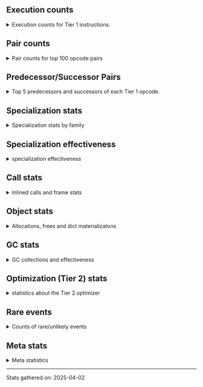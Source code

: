 ## Execution counts

<details>
<summary> Execution counts for Tier 1 instructions. </summary>


The "miss ratio" column shows the percentage of times the instruction
executed that it deoptimized. When this happens, the base unspecialized
instruction is not counted.

<table>
<thead>
<tr>
<th align="left">Name</th>
<th align="right">Base Count</th>
<th align="right">Head Count</th>
<th align="right">Change</th>
</tr>
</thead>
<tbody>
<tr>
<td align="left">CALL_BUILTIN_CLASS</td>
<td align="right">752,275</td>
<td align="right">1,505,806</td>
<td align="right">100.2%</td>
</tr>
<tr>
<td align="left">TO_BOOL_STR</td>
<td align="right">1,298,526</td>
<td align="right">2,597,831</td>
<td align="right">100.1%</td>
</tr>
<tr>
<td align="left">LOAD_ATTR_CLASS</td>
<td align="right">12,476</td>
<td align="right">24,956</td>
<td align="right">100.0%</td>
</tr>
<tr>
<td align="left">CALL_KW_PY</td>
<td align="right">266,158</td>
<td align="right">532,398</td>
<td align="right">100.0%</td>
</tr>
<tr>
<td align="left">CALL_KW_BOUND_METHOD</td>
<td align="right">29,112</td>
<td align="right">58,232</td>
<td align="right">100.0%</td>
</tr>
<tr>
<td align="left">CALL_KW_NON_PY</td>
<td align="right">145,563</td>
<td align="right">291,163</td>
<td align="right">100.0%</td>
</tr>
<tr>
<td align="left">LOAD_SUPER_ATTR_METHOD</td>
<td align="right">228,743</td>
<td align="right">457,543</td>
<td align="right">100.0%</td>
</tr>
<tr>
<td align="left">BINARY_OP_ADD_UNICODE</td>
<td align="right">740,301</td>
<td align="right">1,480,781</td>
<td align="right">100.0%</td>
</tr>
<tr>
<td align="left">CALL_BUILTIN_FAST</td>
<td align="right">973,206</td>
<td align="right">1,946,646</td>
<td align="right">100.0%</td>
</tr>
<tr>
<td align="left">BINARY_OP_INPLACE_ADD_UNICODE</td>
<td align="right">919,139</td>
<td align="right">1,838,499</td>
<td align="right">100.0%</td>
</tr>
<tr>
<td align="left">RAISE_VARARGS</td>
<td align="right">365,992</td>
<td align="right">732,072</td>
<td align="right">100.0%</td>
</tr>
<tr>
<td align="left">RERAISE</td>
<td align="right">311,925</td>
<td align="right">623,925</td>
<td align="right">100.0%</td>
</tr>
<tr>
<td align="left">DICT_MERGE</td>
<td align="right">241,222</td>
<td align="right">482,502</td>
<td align="right">100.0%</td>
</tr>
<tr>
<td align="left">IMPORT_NAME</td>
<td align="right">237,063</td>
<td align="right">474,183</td>
<td align="right">100.0%</td>
</tr>
<tr>
<td align="left">JUMP_BACKWARD_NO_INTERRUPT</td>
<td align="right">224,586</td>
<td align="right">449,226</td>
<td align="right">100.0%</td>
</tr>
<tr>
<td align="left">UNPACK_SEQUENCE_LIST</td>
<td align="right">74,862</td>
<td align="right">149,742</td>
<td align="right">100.0%</td>
</tr>
<tr>
<td align="left">LOAD_SUPER_ATTR_ATTR</td>
<td align="right">66,544</td>
<td align="right">133,104</td>
<td align="right">100.0%</td>
</tr>
<tr>
<td align="left">LIST_EXTEND</td>
<td align="right">62,385</td>
<td align="right">124,785</td>
<td align="right">100.0%</td>
</tr>
<tr>
<td align="left">IMPORT_FROM</td>
<td align="right">54,067</td>
<td align="right">108,147</td>
<td align="right">100.0%</td>
</tr>
<tr>
<td align="left">CALL_INTRINSIC_1</td>
<td align="right">41,590</td>
<td align="right">83,190</td>
<td align="right">100.0%</td>
</tr>
<tr>
<td align="left">FORMAT_SIMPLE</td>
<td align="right">33,272</td>
<td align="right">66,552</td>
<td align="right">100.0%</td>
</tr>
<tr>
<td align="left">CONVERT_VALUE</td>
<td align="right">33,272</td>
<td align="right">66,552</td>
<td align="right">100.0%</td>
</tr>
<tr>
<td align="left">CALL_BOUND_METHOD_GENERAL</td>
<td align="right">33,272</td>
<td align="right">66,552</td>
<td align="right">100.0%</td>
</tr>
<tr>
<td align="left">BUILD_STRING</td>
<td align="right">16,636</td>
<td align="right">33,276</td>
<td align="right">100.0%</td>
</tr>
<tr>
<td align="left">CALL_METHOD_DESCRIPTOR_FAST</td>
<td align="right">3,464,450</td>
<td align="right">6,929,730</td>
<td align="right">100.0%</td>
</tr>
<tr>
<td align="left">STORE_SUBSCR_DICT</td>
<td align="right">989,843</td>
<td align="right">1,979,923</td>
<td align="right">100.0%</td>
</tr>
<tr>
<td align="left">CALL_METHOD_DESCRIPTOR_FAST_WITH_KEYWORDS</td>
<td align="right">723,667</td>
<td align="right">1,447,507</td>
<td align="right">100.0%</td>
</tr>
<tr>
<td align="left">BUILD_MAP</td>
<td align="right">1,343,361</td>
<td align="right">2,687,041</td>
<td align="right">100.0%</td>
</tr>
<tr>
<td align="left">FOR_ITER_TUPLE</td>
<td align="right">1,301,771</td>
<td align="right">2,603,851</td>
<td align="right">100.0%</td>
</tr>
<tr>
<td align="left">CHECK_EXC_MATCH</td>
<td align="right">969,051</td>
<td align="right">1,938,331</td>
<td align="right">100.0%</td>
</tr>
<tr>
<td align="left">POP_EXCEPT</td>
<td align="right">969,051</td>
<td align="right">1,938,331</td>
<td align="right">100.0%</td>
</tr>
<tr>
<td align="left">PUSH_EXC_INFO</td>
<td align="right">969,051</td>
<td align="right">1,938,331</td>
<td align="right">100.0%</td>
</tr>
<tr>
<td align="left">SWAP</td>
<td align="right">690,397</td>
<td align="right">1,380,957</td>
<td align="right">100.0%</td>
</tr>
<tr>
<td align="left">CONTAINS_OP_DICT</td>
<td align="right">449,174</td>
<td align="right">898,454</td>
<td align="right">100.0%</td>
</tr>
<tr>
<td align="left">BINARY_OP_SUBSCR_DICT</td>
<td align="right">1,031,437</td>
<td align="right">2,063,117</td>
<td align="right">100.0%</td>
</tr>
<tr>
<td align="left">LOAD_FAST_AND_CLEAR</td>
<td align="right">182,997</td>
<td align="right">366,037</td>
<td align="right">100.0%</td>
</tr>
<tr>
<td align="left">CALL_TYPE_1</td>
<td align="right">282,815</td>
<td align="right">565,695</td>
<td align="right">100.0%</td>
</tr>
<tr>
<td align="left">BINARY_SLICE</td>
<td align="right">611,381</td>
<td align="right">1,222,901</td>
<td align="right">100.0%</td>
</tr>
<tr>
<td align="left">CALL_BUILTIN_FAST_WITH_KEYWORDS</td>
<td align="right">1,264,354</td>
<td align="right">2,528,994</td>
<td align="right">100.0%</td>
</tr>
<tr>
<td align="left">CALL_LIST_APPEND</td>
<td align="right">1,139,583</td>
<td align="right">2,279,423</td>
<td align="right">100.0%</td>
</tr>
<tr>
<td align="left">BUILD_LIST</td>
<td align="right">1,555,495</td>
<td align="right">3,111,335</td>
<td align="right">100.0%</td>
</tr>
<tr>
<td align="left">TO_BOOL_LIST</td>
<td align="right">927,477</td>
<td align="right">1,855,157</td>
<td align="right">100.0%</td>
</tr>
<tr>
<td align="left">FOR_ITER_LIST</td>
<td align="right">2,507,932</td>
<td align="right">5,016,412</td>
<td align="right">100.0%</td>
</tr>
<tr>
<td align="left">UNARY_INVERT</td>
<td align="right">270,341</td>
<td align="right">540,741</td>
<td align="right">100.0%</td>
</tr>
<tr>
<td align="left">LOAD_ATTR_METHOD_NO_DICT</td>
<td align="right">6,213,704</td>
<td align="right">12,428,746</td>
<td align="right">100.0%</td>
</tr>
<tr>
<td align="left">POP_JUMP_IF_TRUE</td>
<td align="right">4,799,616</td>
<td align="right">9,600,257</td>
<td align="right">100.0%</td>
</tr>
<tr>
<td align="left">LOAD_DEREF</td>
<td align="right">2,532,901</td>
<td align="right">5,066,342</td>
<td align="right">100.0%</td>
</tr>
<tr>
<td align="left">LOAD_ATTR_INSTANCE_VALUE</td>
<td align="right">7,681,389</td>
<td align="right">15,364,358</td>
<td align="right">100.0%</td>
</tr>
<tr>
<td align="left">LOAD_ATTR_SLOT</td>
<td align="right">224,594</td>
<td align="right">449,234</td>
<td align="right">100.0%</td>
</tr>
<tr>
<td align="left">LIST_APPEND</td>
<td align="right">212,117</td>
<td align="right">424,277</td>
<td align="right">100.0%</td>
</tr>
<tr>
<td align="left">TO_BOOL_BOOL</td>
<td align="right">3,901,309</td>
<td align="right">7,803,390</td>
<td align="right">100.0%</td>
</tr>
<tr>
<td align="left">JUMP_BACKWARD_NO_JIT</td>
<td align="right">3,352,298</td>
<td align="right">6,705,259</td>
<td align="right">100.0%</td>
</tr>
<tr>
<td align="left">LOAD_GLOBAL_BUILTIN</td>
<td align="right">6,579,842</td>
<td align="right">13,160,963</td>
<td align="right">100.0%</td>
</tr>
<tr>
<td align="left">LOAD_CONST_MORTAL</td>
<td align="right">1,879,966</td>
<td align="right">3,760,288</td>
<td align="right">100.0%</td>
</tr>
<tr>
<td align="left">LOAD_ATTR_METHOD_WITH_VALUES</td>
<td align="right">2,720,531</td>
<td align="right">5,441,574</td>
<td align="right">100.0%</td>
</tr>
<tr>
<td align="left">BINARY_OP_EXTEND</td>
<td align="right">1,189,538</td>
<td align="right">2,379,298</td>
<td align="right">100.0%</td>
</tr>
<tr>
<td align="left">TO_BOOL_INT</td>
<td align="right">1,231,132</td>
<td align="right">2,462,492</td>
<td align="right">100.0%</td>
</tr>
<tr>
<td align="left">COPY</td>
<td align="right">503,267</td>
<td align="right">1,006,627</td>
<td align="right">100.0%</td>
</tr>
<tr>
<td align="left">GET_ITER</td>
<td align="right">1,850,861</td>
<td align="right">3,702,062</td>
<td align="right">100.0%</td>
</tr>
<tr>
<td align="left">POP_JUMP_IF_NONE</td>
<td align="right">428,403</td>
<td align="right">856,883</td>
<td align="right">100.0%</td>
</tr>
<tr>
<td align="left">CALL_ISINSTANCE</td>
<td align="right">1,027,337</td>
<td align="right">2,054,857</td>
<td align="right">100.0%</td>
</tr>
<tr>
<td align="left">LOAD_FAST_LOAD_FAST</td>
<td align="right">8,297,767</td>
<td align="right">16,596,972</td>
<td align="right">100.0%</td>
</tr>
<tr>
<td align="left">LOAD_ATTR_MODULE</td>
<td align="right">3,102,828</td>
<td align="right">6,206,191</td>
<td align="right">100.0%</td>
</tr>
<tr>
<td align="left">INTERPRETER_EXIT</td>
<td align="right">503,274</td>
<td align="right">1,006,634</td>
<td align="right">100.0%</td>
</tr>
<tr>
<td align="left">NOP</td>
<td align="right">1,988,144</td>
<td align="right">3,976,625</td>
<td align="right">100.0%</td>
</tr>
<tr>
<td align="left">LOAD_FAST</td>
<td align="right">42,828,346</td>
<td align="right">85,663,889</td>
<td align="right">100.0%</td>
</tr>
<tr>
<td align="left">POP_JUMP_IF_FALSE</td>
<td align="right">8,372,694</td>
<td align="right">16,746,776</td>
<td align="right">100.0%</td>
</tr>
<tr>
<td align="left">BINARY_OP_SUBSCR_STR_INT</td>
<td align="right">453,365</td>
<td align="right">906,805</td>
<td align="right">100.0%</td>
</tr>
<tr>
<td align="left">COPY_FREE_VARS</td>
<td align="right">906,732</td>
<td align="right">1,813,613</td>
<td align="right">100.0%</td>
</tr>
<tr>
<td align="left">BINARY_OP_SUBSCR_GETITEM</td>
<td align="right">366,020</td>
<td align="right">732,100</td>
<td align="right">100.0%</td>
</tr>
<tr>
<td align="left">STORE_FAST_LOAD_FAST</td>
<td align="right">103,983</td>
<td align="right">207,983</td>
<td align="right">100.0%</td>
</tr>
<tr>
<td align="left">UNPACK_SEQUENCE_TUPLE</td>
<td align="right">124,780</td>
<td align="right">249,580</td>
<td align="right">100.0%</td>
</tr>
<tr>
<td align="left">CALL_PY_GENERAL</td>
<td align="right">898,418</td>
<td align="right">1,796,979</td>
<td align="right">100.0%</td>
</tr>
<tr>
<td align="left">STORE_ATTR_INSTANCE_VALUE</td>
<td align="right">3,526,737</td>
<td align="right">7,054,033</td>
<td align="right">100.0%</td>
</tr>
<tr>
<td align="left">LOAD_CONST_IMMORTAL</td>
<td align="right">10,123,890</td>
<td align="right">20,249,340</td>
<td align="right">100.0%</td>
</tr>
<tr>
<td align="left">COMPARE_OP_INT</td>
<td align="right">1,056,491</td>
<td align="right">2,113,132</td>
<td align="right">100.0%</td>
</tr>
<tr>
<td align="left">LOAD_GLOBAL_MODULE</td>
<td align="right">6,600,989</td>
<td align="right">13,202,913</td>
<td align="right">100.0%</td>
</tr>
<tr>
<td align="left">RESUME_CHECK</td>
<td align="right">6,521,964</td>
<td align="right">13,044,850</td>
<td align="right">100.0%</td>
</tr>
<tr>
<td align="left">STORE_FAST</td>
<td align="right">13,850,882</td>
<td align="right">27,703,696</td>
<td align="right">100.0%</td>
</tr>
<tr>
<td align="left">POP_JUMP_IF_NOT_NONE</td>
<td align="right">1,002,425</td>
<td align="right">2,004,986</td>
<td align="right">100.0%</td>
</tr>
<tr>
<td align="left">BINARY_OP_MULTIPLY_INT</td>
<td align="right">74,870</td>
<td align="right">149,750</td>
<td align="right">100.0%</td>
</tr>
<tr>
<td align="left">RETURN_VALUE</td>
<td align="right">6,243,336</td>
<td align="right">12,487,502</td>
<td align="right">100.0%</td>
</tr>
<tr>
<td align="left">POP_ITER</td>
<td align="right">1,534,842</td>
<td align="right">3,069,884</td>
<td align="right">100.0%</td>
</tr>
<tr>
<td align="left">LOAD_SMALL_INT</td>
<td align="right">3,148,735</td>
<td align="right">6,297,857</td>
<td align="right">100.0%</td>
</tr>
<tr>
<td align="left">MAKE_CELL</td>
<td align="right">574,012</td>
<td align="right">1,148,093</td>
<td align="right">100.0%</td>
</tr>
<tr>
<td align="left">EXIT_INIT_CHECK</td>
<td align="right">87,350</td>
<td align="right">174,710</td>
<td align="right">100.0%</td>
</tr>
<tr>
<td align="left">CALL_ALLOC_AND_ENTER_INIT</td>
<td align="right">87,350</td>
<td align="right">174,710</td>
<td align="right">100.0%</td>
</tr>
<tr>
<td align="left">POP_TOP</td>
<td align="right">3,598,025</td>
<td align="right">7,196,430</td>
<td align="right">100.0%</td>
</tr>
<tr>
<td align="left">BINARY_OP_ADD_INT</td>
<td align="right">316,132</td>
<td align="right">632,292</td>
<td align="right">100.0%</td>
</tr>
<tr>
<td align="left">CALL_METHOD_DESCRIPTOR_O</td>
<td align="right">440,923</td>
<td align="right">881,884</td>
<td align="right">100.0%</td>
</tr>
<tr>
<td align="left">STORE_DEREF</td>
<td align="right">445,083</td>
<td align="right">890,204</td>
<td align="right">100.0%</td>
</tr>
<tr>
<td align="left">BUILD_TUPLE</td>
<td align="right">1,197,984</td>
<td align="right">2,396,066</td>
<td align="right">100.0%</td>
</tr>
<tr>
<td align="left">CONTAINS_OP_SET</td>
<td align="right">203,825</td>
<td align="right">407,665</td>
<td align="right">100.0%</td>
</tr>
<tr>
<td align="left">JUMP_FORWARD</td>
<td align="right">653,076</td>
<td align="right">1,306,197</td>
<td align="right">100.0%</td>
</tr>
<tr>
<td align="left">CALL_LEN</td>
<td align="right">465,889</td>
<td align="right">931,809</td>
<td align="right">100.0%</td>
</tr>
<tr>
<td align="left">FOR_ITER_RANGE</td>
<td align="right">457,578</td>
<td align="right">915,179</td>
<td align="right">100.0%</td>
</tr>
<tr>
<td align="left">CALL_METHOD_DESCRIPTOR_NOARGS</td>
<td align="right">311,995</td>
<td align="right">623,996</td>
<td align="right">100.0%</td>
</tr>
<tr>
<td align="left">STORE_FAST_STORE_FAST</td>
<td align="right">636,471</td>
<td align="right">1,272,952</td>
<td align="right">100.0%</td>
</tr>
<tr>
<td align="left">PUSH_NULL</td>
<td align="right">2,458,610</td>
<td align="right">4,917,177</td>
<td align="right">100.0%</td>
</tr>
<tr>
<td align="left">BINARY_OP_SUBTRACT_INT</td>
<td align="right">149,764</td>
<td align="right">299,524</td>
<td align="right">100.0%</td>
</tr>
<tr>
<td align="left">CALL_FUNCTION_EX</td>
<td align="right">245,451</td>
<td align="right">490,892</td>
<td align="right">100.0%</td>
</tr>
<tr>
<td align="left">CALL_BUILTIN_O</td>
<td align="right">249,615</td>
<td align="right">499,215</td>
<td align="right">100.0%</td>
</tr>
<tr>
<td align="left">BINARY_OP_SUBSCR_LIST_INT</td>
<td align="right">137,293</td>
<td align="right">274,573</td>
<td align="right">100.0%</td>
</tr>
<tr>
<td align="left">UNPACK_SEQUENCE_TWO_TUPLE</td>
<td align="right">382,758</td>
<td align="right">765,479</td>
<td align="right">100.0%</td>
</tr>
<tr>
<td align="left">CALL_PY_EXACT_ARGS</td>
<td align="right">4,244,038</td>
<td align="right">8,487,624</td>
<td align="right">100.0%</td>
</tr>
<tr>
<td align="left">SET_FUNCTION_ATTRIBUTE</td>
<td align="right">195,543</td>
<td align="right">391,064</td>
<td align="right">100.0%</td>
</tr>
<tr>
<td align="left">IS_OP</td>
<td align="right">520,063</td>
<td align="right">1,040,064</td>
<td align="right">100.0%</td>
</tr>
<tr>
<td align="left">MAKE_FUNCTION</td>
<td align="right">170,589</td>
<td align="right">341,150</td>
<td align="right">100.0%</td>
</tr>
<tr>
<td align="left">COMPARE_OP_STR</td>
<td align="right">851,291</td>
<td align="right">1,702,428</td>
<td align="right">100.0%</td>
</tr>
<tr>
<td align="left">CALL_BOUND_METHOD_EXACT_ARGS</td>
<td align="right">95,701</td>
<td align="right">191,381</td>
<td align="right">100.0%</td>
</tr>
<tr>
<td align="left">CALL_NON_PY_GENERAL</td>
<td align="right">657,466</td>
<td align="right">1,314,751</td>
<td align="right">100.0%</td>
</tr>
<tr>
<td align="left">FOR_ITER</td>
<td align="right">699,227</td>
<td align="right">1,398,182</td>
<td align="right">100.0%</td>
</tr>
<tr>
<td align="left">CONTAINS_OP</td>
<td align="right">1,194,578</td>
<td align="right">2,388,665</td>
<td align="right">100.0%</td>
</tr>
<tr>
<td align="left">EXTENDED_ARG</td>
<td align="right">149,865</td>
<td align="right">299,625</td>
<td align="right">99.9%</td>
</tr>
<tr>
<td align="left">STORE_SUBSCR</td>
<td align="right">54,138</td>
<td align="right">108,219</td>
<td align="right">99.9%</td>
</tr>
<tr>
<td align="left">BINARY_OP</td>
<td align="right">466,540</td>
<td align="right">932,516</td>
<td align="right">99.9%</td>
</tr>
<tr>
<td align="left">TO_BOOL_NONE</td>
<td align="right">275,255</td>
<td align="right">550,160</td>
<td align="right">99.9%</td>
</tr>
<tr>
<td align="left">LOAD_ATTR</td>
<td align="right">626,530</td>
<td align="right">1,251,996</td>
<td align="right">99.8%</td>
</tr>
<tr>
<td align="left">BINARY_OP_SUBSCR_TUPLE_INT</td>
<td align="right">41,707</td>
<td align="right">83,308</td>
<td align="right">99.7%</td>
</tr>
<tr>
<td align="left">TO_BOOL</td>
<td align="right">120,971</td>
<td align="right">241,616</td>
<td align="right">99.7%</td>
</tr>
<tr>
<td align="left">COMPARE_OP</td>
<td align="right">186,089</td>
<td align="right">371,594</td>
<td align="right">99.7%</td>
</tr>
<tr>
<td align="left">BINARY_OP_SUBTRACT_FLOAT</td>
<td align="right">68</td>
<td align="right">69</td>
<td align="right">1.5%</td>
</tr>
<tr>
<td align="left">CALL</td>
<td align="right">437</td>
<td align="right">437</td>
<td align="right">0.0%</td>
</tr>
<tr>
<td align="left">LOAD_GLOBAL</td>
<td align="right">194</td>
<td align="right">194</td>
<td align="right">0.0%</td>
</tr>
<tr>
<td align="left">LOAD_CONST</td>
<td align="right">136</td>
<td align="right">136</td>
<td align="right">0.0%</td>
</tr>
<tr>
<td align="left">CALL_KW</td>
<td align="right">47</td>
<td align="right">47</td>
<td align="right">0.0%</td>
</tr>
<tr>
<td align="left">UNPACK_SEQUENCE</td>
<td align="right">36</td>
<td align="right">36</td>
<td align="right">0.0%</td>
</tr>
<tr>
<td align="left">STORE_ATTR</td>
<td align="right">34</td>
<td align="right">34</td>
<td align="right">0.0%</td>
</tr>
<tr>
<td align="left">RESUME</td>
<td align="right">20</td>
<td align="right">20</td>
<td align="right">0.0%</td>
</tr>
<tr>
<td align="left">JUMP_BACKWARD</td>
<td align="right">15</td>
<td align="right">15</td>
<td align="right">0.0%</td>
</tr>
<tr>
<td align="left">STORE_SUBSCR_LIST_INT</td>
<td align="right">10</td>
<td align="right">10</td>
<td align="right">0.0%</td>
</tr>
<tr>
<td align="left">LOAD_ATTR_PROPERTY</td>
<td align="right">8</td>
<td align="right">8</td>
<td align="right">0.0%</td>
</tr>
<tr>
<td align="left">LOAD_SUPER_ATTR</td>
<td align="right">7</td>
<td align="right">7</td>
<td align="right">0.0%</td>
</tr>
<tr>
<td align="left">UNARY_NOT</td>
<td align="right">6</td>
<td align="right">6</td>
<td align="right">0.0%</td>
</tr>
<tr>
<td align="left">LOAD_ATTR_CLASS_WITH_METACLASS_CHECK</td>
<td align="right">6</td>
<td align="right">6</td>
<td align="right">0.0%</td>
</tr>
<tr>
<td align="left">CALL_TUPLE_1</td>
<td align="right">2</td>
<td align="right">2</td>
<td align="right">0.0%</td>
</tr>
<tr>
<td align="left">UNARY_NEGATIVE</td>
<td align="right">1</td>
<td align="right">1</td>
<td align="right">0.0%</td>
</tr>
</tbody>
</table>


</details>

## Pair counts

<details>
<summary> Pair counts for top 100 opcode pairs </summary>


Pairs of specialized operations that deoptimize and are then followed by
the corresponding unspecialized instruction are not counted as pairs.

Not included in comparative output.


</details>

## Predecessor/Successor Pairs

<details>
<summary> Top 5 predecessors and successors of each Tier 1 opcode. </summary>


This does not include the unspecialized instructions that occur after a
specialized instruction deoptimizes.

Not included in comparative output.


</details>

## Specialization stats

<details>
<summary> Specialization stats by family </summary>

### BINARY_OP

<details>
<summary> specialization stats for BINARY_OP family </summary>

<table>
<thead>
<tr>
<th align="left">Kind</th>
<th align="right">Base Count</th>
<th align="right">Base Ratio</th>
<th align="right">Head Count</th>
<th align="right">Head Ratio</th>
<th align="right">Change</th>
</tr>
</thead>
<tbody>
<tr>
<td align="left">
deferred
<details>
<summary>ⓘ</summary>

Lists the number of "deferred" (i.e. not specialized) instructions executed.
</details>
</td>
<td align="right">465,838</td>
<td align="right">7.9%</td>
<td align="right">931,758</td>
<td align="right">7.9%</td>
<td align="right">100.0%</td>
</tr>
<tr>
<td align="left">
hit
<details>
<summary>ⓘ</summary>

Specialized instructions that complete.
</details>
</td>
<td align="right">5,419,626</td>
<td align="right">92.1%</td>
<td align="right">10,840,108</td>
<td align="right">92.1%</td>
<td align="right">100.0%</td>
</tr>
<tr>
<td align="left">
miss
<details>
<summary>ⓘ</summary>

Specialized instructions that deopt.
</details>
</td>
<td align="right">8</td>
<td align="right">0.0%</td>
<td align="right">8</td>
<td align="right">0.0%</td>
<td align="right">0.0%</td>
</tr>
</tbody>
</table>

<table>
<thead>
<tr>
<th align="left">Success</th>
<th align="right">Base Count</th>
<th align="right">Base Ratio</th>
<th align="right">Head Count</th>
<th align="right">Head Ratio</th>
<th align="right">Change</th>
</tr>
</thead>
<tbody>
<tr>
<td align="left">Failure</td>
<td align="right">642</td>
<td align="right">91.5%</td>
<td align="right">698</td>
<td align="right">92.1%</td>
<td align="right">8.7%</td>
</tr>
<tr>
<td align="left">Success</td>
<td align="right">60</td>
<td align="right">8.5%</td>
<td align="right">60</td>
<td align="right">7.9%</td>
<td align="right">0.0%</td>
</tr>
</tbody>
</table>

<table>
<thead>
<tr>
<th align="left">Failure kind</th>
<th align="right">Base Count</th>
<th align="right">Base Ratio</th>
<th align="right">Head Count</th>
<th align="right">Head Ratio</th>
<th align="right">Change</th>
</tr>
</thead>
<tbody>
<tr>
<td align="left">remainder</td>
<td align="right">352</td>
<td align="right">54.8%</td>
<td align="right">402</td>
<td align="right">57.6%</td>
<td align="right">14.2%</td>
</tr>
<tr>
<td align="left">multiply different types</td>
<td align="right">95</td>
<td align="right">14.8%</td>
<td align="right">97</td>
<td align="right">13.9%</td>
<td align="right">2.1%</td>
</tr>
<tr>
<td align="left">subscr string slice</td>
<td align="right">96</td>
<td align="right">15.0%</td>
<td align="right">98</td>
<td align="right">14.0%</td>
<td align="right">2.1%</td>
</tr>
<tr>
<td align="left">subscr list slice</td>
<td align="right">99</td>
<td align="right">15.4%</td>
<td align="right">101</td>
<td align="right">14.5%</td>
<td align="right">2.0%</td>
</tr>
</tbody>
</table>


</details>

### BINARY_SLICE

<details>
<summary> specialization stats for BINARY_SLICE family </summary>

<table>
<thead>
<tr>
<th align="left">Kind</th>
<th align="right">Base Count</th>
<th align="right">Base Ratio</th>
<th align="right">Head Count</th>
<th align="right">Head Ratio</th>
<th align="right">Change</th>
</tr>
</thead>
<tbody>
<tr>
<td align="left">
deferred
<details>
<summary>ⓘ</summary>

Lists the number of "deferred" (i.e. not specialized) instructions executed.
</details>
</td>
<td align="right">611,381</td>
<td align="right">100.0%</td>
<td align="right">1,222,901</td>
<td align="right">100.0%</td>
<td align="right">100.0%</td>
</tr>
</tbody>
</table>


</details>

### CALL

<details>
<summary> specialization stats for CALL family </summary>

<table>
<thead>
<tr>
<th align="left">Kind</th>
<th align="right">Base Count</th>
<th align="right">Base Ratio</th>
<th align="right">Head Count</th>
<th align="right">Head Ratio</th>
<th align="right">Change</th>
</tr>
</thead>
<tbody>
<tr>
<td align="left">
miss
<details>
<summary>ⓘ</summary>

Specialized instructions that deopt.
</details>
</td>
<td align="right">48,911</td>
<td align="right">0.3%</td>
<td align="right">98,883</td>
<td align="right">0.3%</td>
<td align="right">102.2%</td>
</tr>
<tr>
<td align="left">
deferred
<details>
<summary>ⓘ</summary>

Lists the number of "deferred" (i.e. not specialized) instructions executed.
</details>
</td>
<td align="right">48,068</td>
<td align="right">0.3%</td>
<td align="right">97,088</td>
<td align="right">0.3%</td>
<td align="right">102.0%</td>
</tr>
<tr>
<td align="left">
hit
<details>
<summary>ⓘ</summary>

Specialized instructions that complete.
</details>
</td>
<td align="right">15,569,990</td>
<td align="right">99.7%</td>
<td align="right">31,141,777</td>
<td align="right">99.7%</td>
<td align="right">100.0%</td>
</tr>
</tbody>
</table>

<table>
<thead>
<tr>
<th align="left">Success</th>
<th align="right">Base Count</th>
<th align="right">Base Ratio</th>
<th align="right">Head Count</th>
<th align="right">Head Ratio</th>
<th align="right">Change</th>
</tr>
</thead>
<tbody>
<tr>
<td align="left">Success</td>
<td align="right">1,280</td>
<td align="right">100.0%</td>
<td align="right">2,232</td>
<td align="right">100.0%</td>
<td align="right">74.4%</td>
</tr>
<tr>
<td align="left">Failure</td>
<td align="right">0</td>
<td align="right">0.0%</td>
<td align="right">0</td>
<td align="right">0.0%</td>
<td align="right"></td>
</tr>
</tbody>
</table>

<table>
<thead>
<tr>
<th align="left">Failure kind</th>
<th align="right">Base Count</th>
<th align="right">Base Ratio</th>
<th align="right">Head Count</th>
<th align="right">Head Ratio</th>
<th align="right">Change</th>
</tr>
</thead>
<tbody>
<tr>
<td align="left">init not simple</td>
<td align="right">1</td>
<td align="right">1 / 0 !!</td>
<td align="right">1</td>
<td align="right">1 / 0 !!</td>
<td align="right">0.0%</td>
</tr>
</tbody>
</table>


</details>

### CALL_KW

<details>
<summary> specialization stats for CALL_KW family </summary>

<table>
<thead>
<tr>
<th align="left">Kind</th>
<th align="right">Base Count</th>
<th align="right">Base Ratio</th>
<th align="right">Head Count</th>
<th align="right">Head Ratio</th>
<th align="right">Change</th>
</tr>
</thead>
<tbody>
<tr>
<td align="left">
deferred
<details>
<summary>ⓘ</summary>

Lists the number of "deferred" (i.e. not specialized) instructions executed.
</details>
</td>
<td align="right">21</td>
<td align="right">44.7%</td>
<td align="right">21</td>
<td align="right">44.7%</td>
<td align="right">0.0%</td>
</tr>
</tbody>
</table>

<table>
<thead>
<tr>
<th align="left">Success</th>
<th align="right">Base Count</th>
<th align="right">Base Ratio</th>
<th align="right">Head Count</th>
<th align="right">Head Ratio</th>
<th align="right">Change</th>
</tr>
</thead>
<tbody>
<tr>
<td align="left">Success</td>
<td align="right">26</td>
<td align="right">100.0%</td>
<td align="right">26</td>
<td align="right">100.0%</td>
<td align="right">0.0%</td>
</tr>
<tr>
<td align="left">Failure</td>
<td align="right">0</td>
<td align="right">0.0%</td>
<td align="right">0</td>
<td align="right">0.0%</td>
<td align="right"></td>
</tr>
</tbody>
</table>


</details>

### COMPARE_OP

<details>
<summary> specialization stats for COMPARE_OP family </summary>

<table>
<thead>
<tr>
<th align="left">Kind</th>
<th align="right">Base Count</th>
<th align="right">Base Ratio</th>
<th align="right">Head Count</th>
<th align="right">Head Ratio</th>
<th align="right">Change</th>
</tr>
</thead>
<tbody>
<tr>
<td align="left">
deferred
<details>
<summary>ⓘ</summary>

Lists the number of "deferred" (i.e. not specialized) instructions executed.
</details>
</td>
<td align="right">178,520</td>
<td align="right">8.5%</td>
<td align="right">357,168</td>
<td align="right">8.5%</td>
<td align="right">100.1%</td>
</tr>
<tr>
<td align="left">
hit
<details>
<summary>ⓘ</summary>

Specialized instructions that complete.
</details>
</td>
<td align="right">1,780,780</td>
<td align="right">85.0%</td>
<td align="right">3,561,975</td>
<td align="right">85.1%</td>
<td align="right">100.0%</td>
</tr>
<tr>
<td align="left">
miss
<details>
<summary>ⓘ</summary>

Specialized instructions that deopt.
</details>
</td>
<td align="right">127,002</td>
<td align="right">6.1%</td>
<td align="right">253,585</td>
<td align="right">6.1%</td>
<td align="right">99.7%</td>
</tr>
</tbody>
</table>

<table>
<thead>
<tr>
<th align="left">Success</th>
<th align="right">Base Count</th>
<th align="right">Base Ratio</th>
<th align="right">Head Count</th>
<th align="right">Head Ratio</th>
<th align="right">Change</th>
</tr>
</thead>
<tbody>
<tr>
<td align="left">Success</td>
<td align="right">2,435</td>
<td align="right">24.3%</td>
<td align="right">4,741</td>
<td align="right">24.8%</td>
<td align="right">94.7%</td>
</tr>
<tr>
<td align="left">Failure</td>
<td align="right">7,573</td>
<td align="right">75.7%</td>
<td align="right">14,389</td>
<td align="right">75.2%</td>
<td align="right">90.0%</td>
</tr>
</tbody>
</table>

<table>
<thead>
<tr>
<th align="left">Failure kind</th>
<th align="right">Base Count</th>
<th align="right">Base Ratio</th>
<th align="right">Head Count</th>
<th align="right">Head Ratio</th>
<th align="right">Change</th>
</tr>
</thead>
<tbody>
<tr>
<td align="left">different types</td>
<td align="right">7,573</td>
<td align="right">100.0%</td>
<td align="right">14,389</td>
<td align="right">100.0%</td>
<td align="right">90.0%</td>
</tr>
</tbody>
</table>


</details>

### CONTAINS_OP

<details>
<summary> specialization stats for CONTAINS_OP family </summary>

<table>
<thead>
<tr>
<th align="left">Kind</th>
<th align="right">Base Count</th>
<th align="right">Base Ratio</th>
<th align="right">Head Count</th>
<th align="right">Head Ratio</th>
<th align="right">Change</th>
</tr>
</thead>
<tbody>
<tr>
<td align="left">
deferred
<details>
<summary>ⓘ</summary>

Lists the number of "deferred" (i.e. not specialized) instructions executed.
</details>
</td>
<td align="right">1,193,673</td>
<td align="right">64.6%</td>
<td align="right">2,387,593</td>
<td align="right">64.6%</td>
<td align="right">100.0%</td>
</tr>
<tr>
<td align="left">
hit
<details>
<summary>ⓘ</summary>

Specialized instructions that complete.
</details>
</td>
<td align="right">652,999</td>
<td align="right">35.3%</td>
<td align="right">1,306,119</td>
<td align="right">35.4%</td>
<td align="right">100.0%</td>
</tr>
</tbody>
</table>

<table>
<thead>
<tr>
<th align="left">Success</th>
<th align="right">Base Count</th>
<th align="right">Base Ratio</th>
<th align="right">Head Count</th>
<th align="right">Head Ratio</th>
<th align="right">Change</th>
</tr>
</thead>
<tbody>
<tr>
<td align="left">Failure</td>
<td align="right">897</td>
<td align="right">99.1%</td>
<td align="right">1,064</td>
<td align="right">99.3%</td>
<td align="right">18.6%</td>
</tr>
<tr>
<td align="left">Success</td>
<td align="right">8</td>
<td align="right">0.9%</td>
<td align="right">8</td>
<td align="right">0.7%</td>
<td align="right">0.0%</td>
</tr>
</tbody>
</table>

<table>
<thead>
<tr>
<th align="left">Failure kind</th>
<th align="right">Base Count</th>
<th align="right">Base Ratio</th>
<th align="right">Head Count</th>
<th align="right">Head Ratio</th>
<th align="right">Change</th>
</tr>
</thead>
<tbody>
<tr>
<td align="left">list</td>
<td align="right">122</td>
<td align="right">13.6%</td>
<td align="right">188</td>
<td align="right">17.7%</td>
<td align="right">54.1%</td>
</tr>
<tr>
<td align="left">str</td>
<td align="right">681</td>
<td align="right">75.9%</td>
<td align="right">780</td>
<td align="right">73.3%</td>
<td align="right">14.5%</td>
</tr>
<tr>
<td align="left">tuple</td>
<td align="right">94</td>
<td align="right">10.5%</td>
<td align="right">96</td>
<td align="right">9.0%</td>
<td align="right">2.1%</td>
</tr>
</tbody>
</table>


</details>

### FOR_ITER

<details>
<summary> specialization stats for FOR_ITER family </summary>

<table>
<thead>
<tr>
<th align="left">Kind</th>
<th align="right">Base Count</th>
<th align="right">Base Ratio</th>
<th align="right">Head Count</th>
<th align="right">Head Ratio</th>
<th align="right">Change</th>
</tr>
</thead>
<tbody>
<tr>
<td align="left">
hit
<details>
<summary>ⓘ</summary>

Specialized instructions that complete.
</details>
</td>
<td align="right">4,267,265</td>
<td align="right">85.9%</td>
<td align="right">8,535,426</td>
<td align="right">85.9%</td>
<td align="right">100.0%</td>
</tr>
<tr>
<td align="left">
deferred
<details>
<summary>ⓘ</summary>

Lists the number of "deferred" (i.e. not specialized) instructions executed.
</details>
</td>
<td align="right">698,793</td>
<td align="right">14.1%</td>
<td align="right">1,397,674</td>
<td align="right">14.1%</td>
<td align="right">100.0%</td>
</tr>
<tr>
<td align="left">
miss
<details>
<summary>ⓘ</summary>

Specialized instructions that deopt.
</details>
</td>
<td align="right">16</td>
<td align="right">0.0%</td>
<td align="right">16</td>
<td align="right">0.0%</td>
<td align="right">0.0%</td>
</tr>
</tbody>
</table>

<table>
<thead>
<tr>
<th align="left">Success</th>
<th align="right">Base Count</th>
<th align="right">Base Ratio</th>
<th align="right">Head Count</th>
<th align="right">Head Ratio</th>
<th align="right">Change</th>
</tr>
</thead>
<tbody>
<tr>
<td align="left">Failure</td>
<td align="right">425</td>
<td align="right">97.9%</td>
<td align="right">499</td>
<td align="right">98.2%</td>
<td align="right">17.4%</td>
</tr>
<tr>
<td align="left">Success</td>
<td align="right">9</td>
<td align="right">2.1%</td>
<td align="right">9</td>
<td align="right">1.8%</td>
<td align="right">0.0%</td>
</tr>
</tbody>
</table>

<table>
<thead>
<tr>
<th align="left">Failure kind</th>
<th align="right">Base Count</th>
<th align="right">Base Ratio</th>
<th align="right">Head Count</th>
<th align="right">Head Ratio</th>
<th align="right">Change</th>
</tr>
</thead>
<tbody>
<tr>
<td align="left">enumerate</td>
<td align="right">120</td>
<td align="right">28.2%</td>
<td align="right">166</td>
<td align="right">33.3%</td>
<td align="right">38.3%</td>
</tr>
<tr>
<td align="left">dict keys</td>
<td align="right">202</td>
<td align="right">47.5%</td>
<td align="right">227</td>
<td align="right">45.5%</td>
<td align="right">12.4%</td>
</tr>
<tr>
<td align="left">zip</td>
<td align="right">50</td>
<td align="right">11.8%</td>
<td align="right">52</td>
<td align="right">10.4%</td>
<td align="right">4.0%</td>
</tr>
<tr>
<td align="left">dict items</td>
<td align="right">51</td>
<td align="right">12.0%</td>
<td align="right">52</td>
<td align="right">10.4%</td>
<td align="right">2.0%</td>
</tr>
<tr>
<td align="left">dict values</td>
<td align="right">2</td>
<td align="right">0.5%</td>
<td align="right">2</td>
<td align="right">0.4%</td>
<td align="right">0.0%</td>
</tr>
</tbody>
</table>


</details>

### LOAD_ATTR

<details>
<summary> specialization stats for LOAD_ATTR family </summary>

<table>
<thead>
<tr>
<th align="left">Kind</th>
<th align="right">Base Count</th>
<th align="right">Base Ratio</th>
<th align="right">Head Count</th>
<th align="right">Head Ratio</th>
<th align="right">Change</th>
</tr>
</thead>
<tbody>
<tr>
<td align="left">
miss
<details>
<summary>ⓘ</summary>

Specialized instructions that deopt.
</details>
</td>
<td align="right">3,286,233</td>
<td align="right">16.0%</td>
<td align="right">6,580,416</td>
<td align="right">16.0%</td>
<td align="right">100.2%</td>
</tr>
<tr>
<td align="left">
deferred
<details>
<summary>ⓘ</summary>

Lists the number of "deferred" (i.e. not specialized) instructions executed.
</details>
</td>
<td align="right">624,075</td>
<td align="right">3.0%</td>
<td align="right">1,248,076</td>
<td align="right">3.0%</td>
<td align="right">100.0%</td>
</tr>
<tr>
<td align="left">
hit
<details>
<summary>ⓘ</summary>

Specialized instructions that complete.
</details>
</td>
<td align="right">16,669,303</td>
<td align="right">81.0%</td>
<td align="right">33,334,657</td>
<td align="right">81.0%</td>
<td align="right">100.0%</td>
</tr>
</tbody>
</table>

<table>
<thead>
<tr>
<th align="left">Success</th>
<th align="right">Base Count</th>
<th align="right">Base Ratio</th>
<th align="right">Head Count</th>
<th align="right">Head Ratio</th>
<th align="right">Change</th>
</tr>
</thead>
<tbody>
<tr>
<td align="left">Success</td>
<td align="right">62,297</td>
<td align="right">98.9%</td>
<td align="right">124,543</td>
<td align="right">99.4%</td>
<td align="right">99.9%</td>
</tr>
<tr>
<td align="left">Failure</td>
<td align="right">688</td>
<td align="right">1.1%</td>
<td align="right">702</td>
<td align="right">0.6%</td>
<td align="right">2.0%</td>
</tr>
</tbody>
</table>

<table>
<thead>
<tr>
<th align="left">Failure kind</th>
<th align="right">Base Count</th>
<th align="right">Base Ratio</th>
<th align="right">Head Count</th>
<th align="right">Head Ratio</th>
<th align="right">Change</th>
</tr>
</thead>
<tbody>
<tr>
<td align="left">mutable class</td>
<td align="right">46</td>
<td align="right">6.7%</td>
<td align="right">47</td>
<td align="right">6.7%</td>
<td align="right">2.2%</td>
</tr>
<tr>
<td align="left">not managed dict</td>
<td align="right">46</td>
<td align="right">6.7%</td>
<td align="right">47</td>
<td align="right">6.7%</td>
<td align="right">2.2%</td>
</tr>
<tr>
<td align="left">module attr not found</td>
<td align="right">46</td>
<td align="right">6.7%</td>
<td align="right">47</td>
<td align="right">6.7%</td>
<td align="right">2.2%</td>
</tr>
<tr>
<td align="left">overridden</td>
<td align="right">48</td>
<td align="right">7.0%</td>
<td align="right">49</td>
<td align="right">7.0%</td>
<td align="right">2.1%</td>
</tr>
<tr>
<td align="left">method</td>
<td align="right">386</td>
<td align="right">56.1%</td>
<td align="right">394</td>
<td align="right">56.1%</td>
<td align="right">2.1%</td>
</tr>
</tbody>
</table>


</details>

### LOAD_GLOBAL

<details>
<summary> specialization stats for LOAD_GLOBAL family </summary>

<table>
<thead>
<tr>
<th align="left">Kind</th>
<th align="right">Base Count</th>
<th align="right">Base Ratio</th>
<th align="right">Head Count</th>
<th align="right">Head Ratio</th>
<th align="right">Change</th>
</tr>
</thead>
<tbody>
<tr>
<td align="left">
hit
<details>
<summary>ⓘ</summary>

Specialized instructions that complete.
</details>
</td>
<td align="right">13,180,795</td>
<td align="right">100.0%</td>
<td align="right">26,363,840</td>
<td align="right">100.0%</td>
<td align="right">100.0%</td>
</tr>
<tr>
<td align="left">
deferred
<details>
<summary>ⓘ</summary>

Lists the number of "deferred" (i.e. not specialized) instructions executed.
</details>
</td>
<td align="right">26</td>
<td align="right">0.0%</td>
<td align="right">26</td>
<td align="right">0.0%</td>
<td align="right">0.0%</td>
</tr>
<tr>
<td align="left">
deopt
<details>
<summary>ⓘ</summary>

Specialized instructions that deopt.
</details>
</td>
<td align="right">36</td>
<td align="right">0.0%</td>
<td align="right">36</td>
<td align="right">0.0%</td>
<td align="right">0.0%</td>
</tr>
<tr>
<td align="left">
miss
<details>
<summary>ⓘ</summary>

Specialized instructions that deopt.
</details>
</td>
<td align="right">36</td>
<td align="right">0.0%</td>
<td align="right">36</td>
<td align="right">0.0%</td>
<td align="right">0.0%</td>
</tr>
</tbody>
</table>

<table>
<thead>
<tr>
<th align="left">Success</th>
<th align="right">Base Count</th>
<th align="right">Base Ratio</th>
<th align="right">Head Count</th>
<th align="right">Head Ratio</th>
<th align="right">Change</th>
</tr>
</thead>
<tbody>
<tr>
<td align="left">Success</td>
<td align="right">169</td>
<td align="right">100.0%</td>
<td align="right">169</td>
<td align="right">100.0%</td>
<td align="right">0.0%</td>
</tr>
<tr>
<td align="left">Failure</td>
<td align="right">0</td>
<td align="right">0.0%</td>
<td align="right">0</td>
<td align="right">0.0%</td>
<td align="right"></td>
</tr>
</tbody>
</table>


</details>

### LOAD_SUPER_ATTR

<details>
<summary> specialization stats for LOAD_SUPER_ATTR family </summary>

<table>
<thead>
<tr>
<th align="left">Kind</th>
<th align="right">Base Count</th>
<th align="right">Base Ratio</th>
<th align="right">Head Count</th>
<th align="right">Head Ratio</th>
<th align="right">Change</th>
</tr>
</thead>
<tbody>
<tr>
<td align="left">
hit
<details>
<summary>ⓘ</summary>

Specialized instructions that complete.
</details>
</td>
<td align="right">295,287</td>
<td align="right">100.0%</td>
<td align="right">590,647</td>
<td align="right">100.0%</td>
<td align="right">100.0%</td>
</tr>
<tr>
<td align="left">
deferred
<details>
<summary>ⓘ</summary>

Lists the number of "deferred" (i.e. not specialized) instructions executed.
</details>
</td>
<td align="right">2</td>
<td align="right">0.0%</td>
<td align="right">2</td>
<td align="right">0.0%</td>
<td align="right">0.0%</td>
</tr>
</tbody>
</table>

<table>
<thead>
<tr>
<th align="left">Success</th>
<th align="right">Base Count</th>
<th align="right">Base Ratio</th>
<th align="right">Head Count</th>
<th align="right">Head Ratio</th>
<th align="right">Change</th>
</tr>
</thead>
<tbody>
<tr>
<td align="left">Success</td>
<td align="right">5</td>
<td align="right">100.0%</td>
<td align="right">5</td>
<td align="right">100.0%</td>
<td align="right">0.0%</td>
</tr>
<tr>
<td align="left">Failure</td>
<td align="right">0</td>
<td align="right">0.0%</td>
<td align="right">0</td>
<td align="right">0.0%</td>
<td align="right"></td>
</tr>
</tbody>
</table>


</details>

### STORE_ATTR

<details>
<summary> specialization stats for STORE_ATTR family </summary>

<table>
<thead>
<tr>
<th align="left">Kind</th>
<th align="right">Base Count</th>
<th align="right">Base Ratio</th>
<th align="right">Head Count</th>
<th align="right">Head Ratio</th>
<th align="right">Change</th>
</tr>
</thead>
<tbody>
<tr>
<td align="left">
hit
<details>
<summary>ⓘ</summary>

Specialized instructions that complete.
</details>
</td>
<td align="right">2,217,354</td>
<td align="right">62.9%</td>
<td align="right">4,437,830</td>
<td align="right">62.9%</td>
<td align="right">100.1%</td>
</tr>
<tr>
<td align="left">
miss
<details>
<summary>ⓘ</summary>

Specialized instructions that deopt.
</details>
</td>
<td align="right">1,309,383</td>
<td align="right">37.1%</td>
<td align="right">2,616,203</td>
<td align="right">37.1%</td>
<td align="right">99.8%</td>
</tr>
<tr>
<td align="left">
deferred
<details>
<summary>ⓘ</summary>

Lists the number of "deferred" (i.e. not specialized) instructions executed.
</details>
</td>
<td align="right">7</td>
<td align="right">0.0%</td>
<td align="right">7</td>
<td align="right">0.0%</td>
<td align="right">0.0%</td>
</tr>
</tbody>
</table>

<table>
<thead>
<tr>
<th align="left">Success</th>
<th align="right">Base Count</th>
<th align="right">Base Ratio</th>
<th align="right">Head Count</th>
<th align="right">Head Ratio</th>
<th align="right">Change</th>
</tr>
</thead>
<tbody>
<tr>
<td align="left">Success</td>
<td align="right">24,791</td>
<td align="right">100.0%</td>
<td align="right">49,367</td>
<td align="right">100.0%</td>
<td align="right">99.1%</td>
</tr>
<tr>
<td align="left">Failure</td>
<td align="right">0</td>
<td align="right">0.0%</td>
<td align="right">0</td>
<td align="right">0.0%</td>
<td align="right"></td>
</tr>
</tbody>
</table>


</details>

### STORE_SUBSCR

<details>
<summary> specialization stats for STORE_SUBSCR family </summary>

<table>
<thead>
<tr>
<th align="left">Kind</th>
<th align="right">Base Count</th>
<th align="right">Base Ratio</th>
<th align="right">Head Count</th>
<th align="right">Head Ratio</th>
<th align="right">Change</th>
</tr>
</thead>
<tbody>
<tr>
<td align="left">
hit
<details>
<summary>ⓘ</summary>

Specialized instructions that complete.
</details>
</td>
<td align="right">989,853</td>
<td align="right">94.8%</td>
<td align="right">1,979,933</td>
<td align="right">94.8%</td>
<td align="right">100.0%</td>
</tr>
<tr>
<td align="left">
deferred
<details>
<summary>ⓘ</summary>

Lists the number of "deferred" (i.e. not specialized) instructions executed.
</details>
</td>
<td align="right">54,083</td>
<td align="right">5.2%</td>
<td align="right">108,163</td>
<td align="right">5.2%</td>
<td align="right">100.0%</td>
</tr>
</tbody>
</table>

<table>
<thead>
<tr>
<th align="left">Success</th>
<th align="right">Base Count</th>
<th align="right">Base Ratio</th>
<th align="right">Head Count</th>
<th align="right">Head Ratio</th>
<th align="right">Change</th>
</tr>
</thead>
<tbody>
<tr>
<td align="left">Failure</td>
<td align="right">51</td>
<td align="right">92.7%</td>
<td align="right">52</td>
<td align="right">92.9%</td>
<td align="right">2.0%</td>
</tr>
<tr>
<td align="left">Success</td>
<td align="right">4</td>
<td align="right">7.3%</td>
<td align="right">4</td>
<td align="right">7.1%</td>
<td align="right">0.0%</td>
</tr>
</tbody>
</table>

<table>
<thead>
<tr>
<th align="left">Failure kind</th>
<th align="right">Base Count</th>
<th align="right">Base Ratio</th>
<th align="right">Head Count</th>
<th align="right">Head Ratio</th>
<th align="right">Change</th>
</tr>
</thead>
<tbody>
<tr>
<td align="left">list slice</td>
<td align="right">51</td>
<td align="right">100.0%</td>
<td align="right">52</td>
<td align="right">100.0%</td>
<td align="right">2.0%</td>
</tr>
</tbody>
</table>


</details>

### TO_BOOL

<details>
<summary> specialization stats for TO_BOOL family </summary>

<table>
<thead>
<tr>
<th align="left">Kind</th>
<th align="right">Base Count</th>
<th align="right">Base Ratio</th>
<th align="right">Head Count</th>
<th align="right">Head Ratio</th>
<th align="right">Change</th>
</tr>
</thead>
<tbody>
<tr>
<td align="left">
miss
<details>
<summary>ⓘ</summary>

Specialized instructions that deopt.
</details>
</td>
<td align="right">89,111</td>
<td align="right">1.1%</td>
<td align="right">180,101</td>
<td align="right">1.2%</td>
<td align="right">102.1%</td>
</tr>
<tr>
<td align="left">
hit
<details>
<summary>ⓘ</summary>

Specialized instructions that complete.
</details>
</td>
<td align="right">7,544,588</td>
<td align="right">97.3%</td>
<td align="right">15,088,929</td>
<td align="right">97.3%</td>
<td align="right">100.0%</td>
</tr>
<tr>
<td align="left">
deferred
<details>
<summary>ⓘ</summary>

Lists the number of "deferred" (i.e. not specialized) instructions executed.
</details>
</td>
<td align="right">120,710</td>
<td align="right">1.6%</td>
<td align="right">241,351</td>
<td align="right">1.6%</td>
<td align="right">99.9%</td>
</tr>
</tbody>
</table>

<table>
<thead>
<tr>
<th align="left">Success</th>
<th align="right">Base Count</th>
<th align="right">Base Ratio</th>
<th align="right">Head Count</th>
<th align="right">Head Ratio</th>
<th align="right">Change</th>
</tr>
</thead>
<tbody>
<tr>
<td align="left">Success</td>
<td align="right">1,716</td>
<td align="right">89.0%</td>
<td align="right">3,446</td>
<td align="right">94.1%</td>
<td align="right">100.8%</td>
</tr>
<tr>
<td align="left">Failure</td>
<td align="right">213</td>
<td align="right">11.0%</td>
<td align="right">217</td>
<td align="right">5.9%</td>
<td align="right">1.9%</td>
</tr>
</tbody>
</table>

<table>
<thead>
<tr>
<th align="left">Failure kind</th>
<th align="right">Base Count</th>
<th align="right">Base Ratio</th>
<th align="right">Head Count</th>
<th align="right">Head Ratio</th>
<th align="right">Change</th>
</tr>
</thead>
<tbody>
<tr>
<td align="left">tuple</td>
<td align="right">142</td>
<td align="right">66.7%</td>
<td align="right">145</td>
<td align="right">66.8%</td>
<td align="right">2.1%</td>
</tr>
<tr>
<td align="left">dict</td>
<td align="right">50</td>
<td align="right">23.5%</td>
<td align="right">51</td>
<td align="right">23.5%</td>
<td align="right">2.0%</td>
</tr>
<tr>
<td align="left">sequence</td>
<td align="right">21</td>
<td align="right">9.9%</td>
<td align="right">21</td>
<td align="right">9.7%</td>
<td align="right">0.0%</td>
</tr>
</tbody>
</table>


</details>

### UNPACK_SEQUENCE

<details>
<summary> specialization stats for UNPACK_SEQUENCE family </summary>

<table>
<thead>
<tr>
<th align="left">Kind</th>
<th align="right">Base Count</th>
<th align="right">Base Ratio</th>
<th align="right">Head Count</th>
<th align="right">Head Ratio</th>
<th align="right">Change</th>
</tr>
</thead>
<tbody>
<tr>
<td align="left">
hit
<details>
<summary>ⓘ</summary>

Specialized instructions that complete.
</details>
</td>
<td align="right">582,400</td>
<td align="right">100.0%</td>
<td align="right">1,164,801</td>
<td align="right">100.0%</td>
<td align="right">100.0%</td>
</tr>
<tr>
<td align="left">
deferred
<details>
<summary>ⓘ</summary>

Lists the number of "deferred" (i.e. not specialized) instructions executed.
</details>
</td>
<td align="right">6</td>
<td align="right">0.0%</td>
<td align="right">6</td>
<td align="right">0.0%</td>
<td align="right">0.0%</td>
</tr>
</tbody>
</table>

<table>
<thead>
<tr>
<th align="left">Success</th>
<th align="right">Base Count</th>
<th align="right">Base Ratio</th>
<th align="right">Head Count</th>
<th align="right">Head Ratio</th>
<th align="right">Change</th>
</tr>
</thead>
<tbody>
<tr>
<td align="left">Success</td>
<td align="right">30</td>
<td align="right">100.0%</td>
<td align="right">30</td>
<td align="right">100.0%</td>
<td align="right">0.0%</td>
</tr>
<tr>
<td align="left">Failure</td>
<td align="right">0</td>
<td align="right">0.0%</td>
<td align="right">0</td>
<td align="right">0.0%</td>
<td align="right"></td>
</tr>
</tbody>
</table>


</details>


</details>

## Specialization effectiveness

<details>
<summary> specialization effectiveness </summary>


All entries are execution counts. Should add up to the total number of
Tier 1 instructions executed.

<table>
<thead>
<tr>
<th align="left">Instructions</th>
<th align="right">Base Count</th>
<th align="right">Base Ratio</th>
<th align="right">Head Count</th>
<th align="right">Head Ratio</th>
<th align="right">Change</th>
</tr>
</thead>
<tbody>
<tr>
<td align="left">
Specialized misses
<details>
<summary>ⓘ</summary>

Specialized instructions, e.g. `LOAD_ATTR_MODULE` that deopt.
</details>
</td>
<td align="right">4,861,021</td>
<td align="right">2.2%</td>
<td align="right">9,729,937</td>
<td align="right">2.2%</td>
<td align="right">100.2%</td>
</tr>
<tr>
<td align="left">
Basic
<details>
<summary>ⓘ</summary>

Instructions that are not and cannot be specialized, e.g. `LOAD_FAST`.
</details>
</td>
<td align="right">118,612,379</td>
<td align="right">53.8%</td>
<td align="right">237,243,181</td>
<td align="right">53.8%</td>
<td align="right">100.0%</td>
</tr>
<tr>
<td align="left">
Specialized hits
<details>
<summary>ⓘ</summary>

Specialized instructions, e.g. `LOAD_ATTR_MODULE` that complete.
</details>
</td>
<td align="right">92,982,325</td>
<td align="right">42.2%</td>
<td align="right">185,973,784</td>
<td align="right">42.2%</td>
<td align="right">100.0%</td>
</tr>
<tr>
<td align="left">
Not specialized
<details>
<summary>ⓘ</summary>

Instructions that could be specialized but aren't, e.g. `LOAD_ATTR`, `BINARY_SLICE`.
</details>
</td>
<td align="right">3,960,209</td>
<td align="right">1.8%</td>
<td align="right">7,916,444</td>
<td align="right">1.8%</td>
<td align="right">99.9%</td>
</tr>
</tbody>
</table>

### Deferred by instruction

<details>
<summary> Breakdown of deferred (not specialized) instruction counts by family </summary>

<table>
<thead>
<tr>
<th align="left">Name</th>
<th align="right">Base Count</th>
<th align="right">Base Ratio</th>
<th align="right">Head Count</th>
<th align="right">Head Ratio</th>
<th align="right">Change</th>
</tr>
</thead>
<tbody>
<tr>
<td align="left">CALL</td>
<td align="right">48,068</td>
<td align="right">1.2%</td>
<td align="right">97,088</td>
<td align="right">1.2%</td>
<td align="right">102.0%</td>
</tr>
<tr>
<td align="left">COMPARE_OP</td>
<td align="right">178,520</td>
<td align="right">4.5%</td>
<td align="right">357,168</td>
<td align="right">4.5%</td>
<td align="right">100.1%</td>
</tr>
<tr>
<td align="left">BINARY_SLICE</td>
<td align="right">611,381</td>
<td align="right">15.3%</td>
<td align="right">1,222,901</td>
<td align="right">15.3%</td>
<td align="right">100.0%</td>
</tr>
<tr>
<td align="left">CONTAINS_OP</td>
<td align="right">1,193,673</td>
<td align="right">29.9%</td>
<td align="right">2,387,593</td>
<td align="right">29.9%</td>
<td align="right">100.0%</td>
</tr>
<tr>
<td align="left">BINARY_OP</td>
<td align="right">465,838</td>
<td align="right">11.7%</td>
<td align="right">931,758</td>
<td align="right">11.7%</td>
<td align="right">100.0%</td>
</tr>
<tr>
<td align="left">FOR_ITER</td>
<td align="right">698,793</td>
<td align="right">17.5%</td>
<td align="right">1,397,674</td>
<td align="right">17.5%</td>
<td align="right">100.0%</td>
</tr>
<tr>
<td align="left">STORE_SUBSCR</td>
<td align="right">54,083</td>
<td align="right">1.4%</td>
<td align="right">108,163</td>
<td align="right">1.4%</td>
<td align="right">100.0%</td>
</tr>
<tr>
<td align="left">LOAD_ATTR</td>
<td align="right">624,075</td>
<td align="right">15.6%</td>
<td align="right">1,248,076</td>
<td align="right">15.6%</td>
<td align="right">100.0%</td>
</tr>
<tr>
<td align="left">TO_BOOL</td>
<td align="right">120,710</td>
<td align="right">3.0%</td>
<td align="right">241,351</td>
<td align="right">3.0%</td>
<td align="right">99.9%</td>
</tr>
<tr>
<td align="left">LOAD_GLOBAL</td>
<td align="right">26</td>
<td align="right">0.0%</td>
<td align="right">26</td>
<td align="right">0.0%</td>
<td align="right">0.0%</td>
</tr>
</tbody>
</table>


</details>

### Misses by instruction

<details>
<summary> Breakdown of misses (specialized deopts) instruction counts by family </summary>

<table>
<thead>
<tr>
<th align="left">Name</th>
<th align="right">Base Count</th>
<th align="right">Base Ratio</th>
<th align="right">Head Count</th>
<th align="right">Head Ratio</th>
<th align="right">Change</th>
</tr>
</thead>
<tbody>
<tr>
<td align="left">CALL_BUILTIN_CLASS</td>
<td align="right">3,445</td>
<td align="right">0.1%</td>
<td align="right">8,003</td>
<td align="right">0.1%</td>
<td align="right">132.3%</td>
</tr>
<tr>
<td align="left">RESUME</td>
<td align="right">321</td>
<td align="right">0.0%</td>
<td align="right">689</td>
<td align="right">0.0%</td>
<td align="right">114.6%</td>
</tr>
<tr>
<td align="left">RESUME_CHECK</td>
<td align="right">321</td>
<td align="right">0.0%</td>
<td align="right">689</td>
<td align="right">0.0%</td>
<td align="right">114.6%</td>
</tr>
<tr>
<td align="left">TO_BOOL_STR</td>
<td align="right">44,596</td>
<td align="right">0.9%</td>
<td align="right">90,351</td>
<td align="right">0.9%</td>
<td align="right">102.6%</td>
</tr>
<tr>
<td align="left">TO_BOOL_NONE</td>
<td align="right">44,509</td>
<td align="right">0.9%</td>
<td align="right">89,744</td>
<td align="right">0.9%</td>
<td align="right">101.6%</td>
</tr>
<tr>
<td align="left">LOAD_ATTR_METHOD_WITH_VALUES</td>
<td align="right">680,948</td>
<td align="right">14.0%</td>
<td align="right">1,368,706</td>
<td align="right">14.1%</td>
<td align="right">101.0%</td>
</tr>
<tr>
<td align="left">LOAD_ATTR_INSTANCE_VALUE</td>
<td align="right">2,605,285</td>
<td align="right">53.6%</td>
<td align="right">5,211,710</td>
<td align="right">53.6%</td>
<td align="right">100.0%</td>
</tr>
<tr>
<td align="left">CALL_PY_EXACT_ARGS</td>
<td align="right">45,464</td>
<td align="right">0.9%</td>
<td align="right">90,878</td>
<td align="right">0.9%</td>
<td align="right">99.9%</td>
</tr>
<tr>
<td align="left">STORE_ATTR_INSTANCE_VALUE</td>
<td align="right">1,309,383</td>
<td align="right">26.9%</td>
<td align="right">2,616,203</td>
<td align="right">26.9%</td>
<td align="right">99.8%</td>
</tr>
<tr>
<td align="left">COMPARE_OP_STR</td>
<td align="right">127,002</td>
<td align="right">2.6%</td>
<td align="right">253,585</td>
<td align="right">2.6%</td>
<td align="right">99.7%</td>
</tr>
</tbody>
</table>


</details>


</details>

## Call stats

<details>
<summary> Inlined calls and frame stats </summary>


This shows what fraction of calls to Python functions are inlined (i.e.
not having a call at the C level) and for those that are not, where the
call comes from.  The various categories overlap.

Also includes the count of frame objects created.

<table>
<thead>
<tr>
<th align="left"></th>
<th align="right">Base Count</th>
<th align="right">Base Ratio</th>
<th align="right">Head Count</th>
<th align="right">Head Ratio</th>
<th align="right">Change</th>
</tr>
</thead>
<tbody>
<tr>
<td align="left">Frame objects created</td>
<td align="right">873,406</td>
<td align="right">13.4%</td>
<td align="right">1,747,006</td>
<td align="right">13.4%</td>
<td align="right">100.0%</td>
</tr>
<tr>
<td align="left">Calls to Python functions inlined</td>
<td align="right">6,018,634</td>
<td align="right">92.3%</td>
<td align="right">12,038,159</td>
<td align="right">92.3%</td>
<td align="right">100.0%</td>
</tr>
<tr>
<td align="left">Frames pushed</td>
<td align="right">6,609,334</td>
<td align="right">101.3%</td>
<td align="right">13,219,580</td>
<td align="right">101.3%</td>
<td align="right">100.0%</td>
</tr>
<tr>
<td align="left">Calls to PyEval_EvalDefault</td>
<td align="right">503,350</td>
<td align="right">7.7%</td>
<td align="right">1,006,711</td>
<td align="right">7.7%</td>
<td align="right">100.0%</td>
</tr>
<tr>
<td align="left">Calls via PyEval_EvalFrame (total)</td>
<td align="right">503,350</td>
<td align="right">7.7%</td>
<td align="right">1,006,711</td>
<td align="right">7.7%</td>
<td align="right">100.0%</td>
</tr>
<tr>
<td align="left">Calls via PyEval_EvalFrame (vector)</td>
<td align="right">503,350</td>
<td align="right">7.7%</td>
<td align="right">1,006,711</td>
<td align="right">7.7%</td>
<td align="right">100.0%</td>
</tr>
<tr>
<td align="left">Calls via PyEval_EvalFrame (function vectorcall)</td>
<td align="right">503,350</td>
<td align="right">7.7%</td>
<td align="right">1,006,711</td>
<td align="right">7.7%</td>
<td align="right">100.0%</td>
</tr>
<tr>
<td align="left">Calls via PyEval_EvalFrame (generator)</td>
<td align="right">0</td>
<td align="right">0.0%</td>
<td align="right">0</td>
<td align="right">0.0%</td>
<td align="right"></td>
</tr>
<tr>
<td align="left">Calls via PyEval_EvalFrame (legacy)</td>
<td align="right">0</td>
<td align="right">0.0%</td>
<td align="right">0</td>
<td align="right">0.0%</td>
<td align="right"></td>
</tr>
<tr>
<td align="left">Calls via PyEval_EvalFrame (build class)</td>
<td align="right">0</td>
<td align="right">0.0%</td>
<td align="right">0</td>
<td align="right">0.0%</td>
<td align="right"></td>
</tr>
<tr>
<td align="left">Calls via PyEval_EvalFrame (slot)</td>
<td align="right">38</td>
<td align="right">0.0%</td>
<td align="right">38</td>
<td align="right">0.0%</td>
<td align="right">0.0%</td>
</tr>
<tr>
<td align="left">Calls via PyEval_EvalFrame (function ex)</td>
<td align="right">0</td>
<td align="right">0.0%</td>
<td align="right">0</td>
<td align="right">0.0%</td>
<td align="right"></td>
</tr>
<tr>
<td align="left">Calls via PyEval_EvalFrame (api)</td>
<td align="right">0</td>
<td align="right">0.0%</td>
<td align="right">0</td>
<td align="right">0.0%</td>
<td align="right"></td>
</tr>
<tr>
<td align="left">Calls via PyEval_EvalFrame (method)</td>
<td align="right">0</td>
<td align="right">0.0%</td>
<td align="right">0</td>
<td align="right">0.0%</td>
<td align="right"></td>
</tr>
</tbody>
</table>


</details>

## Object stats

<details>
<summary> Allocations, frees and dict materializatons </summary>


Below, "allocations" means "allocations that are not from a freelist".
Total allocations = "Allocations from freelist" + "Allocations".

"Inline values" is the number of values arrays inlined into objects.

The cache hit/miss numbers are for the MRO cache, split into dunder and
other names.

<table>
<thead>
<tr>
<th align="left"></th>
<th align="right">Base Count</th>
<th align="right">Base Ratio</th>
<th align="right">Head Count</th>
<th align="right">Head Ratio</th>
<th align="right">Change</th>
</tr>
</thead>
<tbody>
<tr>
<td align="left">Method cache hits</td>
<td align="right">6,047,560</td>
<td align="right"></td>
<td align="right">12,258,404</td>
<td align="right"></td>
<td align="right">102.7%</td>
</tr>
<tr>
<td align="left">Method cache dunder hits</td>
<td align="right">1,418,086</td>
<td align="right"></td>
<td align="right">2,845,001</td>
<td align="right"></td>
<td align="right">100.6%</td>
</tr>
<tr>
<td align="left">Frees</td>
<td align="right">11,341,850</td>
<td align="right"></td>
<td align="right">22,697,741</td>
<td align="right"></td>
<td align="right">100.1%</td>
</tr>
<tr>
<td align="left">Interpreter immortal decrefs</td>
<td align="right">40,777,393</td>
<td align="right">20.0%</td>
<td align="right">81,565,019</td>
<td align="right">20.0%</td>
<td align="right">100.0%</td>
</tr>
<tr>
<td align="left">Allocations to 512 bytes</td>
<td align="right">10,385,975</td>
<td align="right">50.2%</td>
<td align="right">20,774,486</td>
<td align="right">50.2%</td>
<td align="right">100.0%</td>
</tr>
<tr>
<td align="left">Allocations</td>
<td align="right">10,452,519</td>
<td align="right">50.5%</td>
<td align="right">20,907,590</td>
<td align="right">50.5%</td>
<td align="right">100.0%</td>
</tr>
<tr>
<td align="left">Allocations to 4 kbytes</td>
<td align="right">66,544</td>
<td align="right">0.3%</td>
<td align="right">133,104</td>
<td align="right">0.3%</td>
<td align="right">100.0%</td>
</tr>
<tr>
<td align="left">Materialize dict (new key)</td>
<td align="right">41,590</td>
<td align="right">12.3%</td>
<td align="right">83,190</td>
<td align="right">12.3%</td>
<td align="right">100.0%</td>
</tr>
<tr>
<td align="left">Frees to freelist</td>
<td align="right">10,227,241</td>
<td align="right"></td>
<td align="right">20,456,905</td>
<td align="right"></td>
<td align="right">100.0%</td>
</tr>
<tr>
<td align="left">Inline values</td>
<td align="right">336,891</td>
<td align="right"></td>
<td align="right">673,851</td>
<td align="right"></td>
<td align="right">100.0%</td>
</tr>
<tr>
<td align="left">Interpreter immortal increfs</td>
<td align="right">29,925,125</td>
<td align="right">17.1%</td>
<td align="right">59,854,815</td>
<td align="right">17.1%</td>
<td align="right">100.0%</td>
</tr>
<tr>
<td align="left">Allocations from freelist</td>
<td align="right">10,227,817</td>
<td align="right">49.5%</td>
<td align="right">20,456,972</td>
<td align="right">49.5%</td>
<td align="right">100.0%</td>
</tr>
<tr>
<td align="left">Interpreter mortal decrefs</td>
<td align="right">98,744,616</td>
<td align="right">48.4%</td>
<td align="right">197,500,787</td>
<td align="right">48.4%</td>
<td align="right">100.0%</td>
</tr>
<tr>
<td align="left">Interpreter mortal increfs</td>
<td align="right">84,184,462</td>
<td align="right">48.1%</td>
<td align="right">168,376,502</td>
<td align="right">48.1%</td>
<td align="right">100.0%</td>
</tr>
<tr>
<td align="left">Mortal decrefs</td>
<td align="right">34,441,018</td>
<td align="right">16.9%</td>
<td align="right">68,741,713</td>
<td align="right">16.9%</td>
<td align="right">99.6%</td>
</tr>
<tr>
<td align="left">Mortal increfs</td>
<td align="right">30,456,995</td>
<td align="right">17.4%</td>
<td align="right">60,762,692</td>
<td align="right">17.4%</td>
<td align="right">99.5%</td>
</tr>
<tr>
<td align="left">Immortal increfs</td>
<td align="right">30,451,139</td>
<td align="right">17.4%</td>
<td align="right">60,726,511</td>
<td align="right">17.4%</td>
<td align="right">99.4%</td>
</tr>
<tr>
<td align="left">Immortal decrefs</td>
<td align="right">30,050,122</td>
<td align="right">14.7%</td>
<td align="right">59,909,853</td>
<td align="right">14.7%</td>
<td align="right">99.4%</td>
</tr>
<tr>
<td align="left">Method cache misses</td>
<td align="right">309,867</td>
<td align="right"></td>
<td align="right">461,170</td>
<td align="right"></td>
<td align="right">48.8%</td>
</tr>
<tr>
<td align="left">Method cache collisions</td>
<td align="right">315,480</td>
<td align="right"></td>
<td align="right">466,466</td>
<td align="right"></td>
<td align="right">47.9%</td>
</tr>
<tr>
<td align="left">Method cache dunder misses</td>
<td align="right">8,739</td>
<td align="right"></td>
<td align="right">8,708</td>
<td align="right"></td>
<td align="right">-0.4%</td>
</tr>
<tr>
<td align="left">Allocations over 4 kbytes</td>
<td align="right">0</td>
<td align="right">0.0%</td>
<td align="right">0</td>
<td align="right">0.0%</td>
<td align="right"></td>
</tr>
<tr>
<td align="left">Materialize dict (on request)</td>
<td align="right">0</td>
<td align="right">0.0%</td>
<td align="right">0</td>
<td align="right">0.0%</td>
<td align="right"></td>
</tr>
<tr>
<td align="left">Materialize dict (too big)</td>
<td align="right">0</td>
<td align="right">0.0%</td>
<td align="right">0</td>
<td align="right">0.0%</td>
<td align="right"></td>
</tr>
<tr>
<td align="left">Materialize dict (str subclass)</td>
<td align="right">0</td>
<td align="right">0.0%</td>
<td align="right">0</td>
<td align="right">0.0%</td>
<td align="right"></td>
</tr>
</tbody>
</table>


</details>

## GC stats

<details>
<summary> GC collections and effectiveness </summary>


Collected/visits gives some measure of efficiency.

<table>
<thead>
<tr>
<th align="right">Generation</th>
<th align="right">Base Collections</th>
<th align="right">Base Objects collected</th>
<th align="right">Base Object visits</th>
<th align="right">Base Reachable from roots</th>
<th align="right">Base Not reachable from roots</th>
<th align="right">Head Collections</th>
<th align="right">Head Objects collected</th>
<th align="right">Head Object visits</th>
<th align="right">Head Reachable from roots</th>
<th align="right">Head Not reachable from roots</th>
</tr>
</thead>
<tbody>
<tr>
<td align="right">0</td>
<td align="right">0</td>
<td align="right">0</td>
<td align="right">0</td>
<td align="right">0</td>
<td align="right">0</td>
<td align="right">0</td>
<td align="right">0</td>
<td align="right">0</td>
<td align="right">0</td>
<td align="right">0</td>
</tr>
<tr>
<td align="right">1</td>
<td align="right">347</td>
<td align="right">702,513</td>
<td align="right">8,764,904</td>
<td align="right">54,904</td>
<td align="right">703,309</td>
<td align="right">694</td>
<td align="right">1,405,171</td>
<td align="right">17,679,792</td>
<td align="right">129,115</td>
<td align="right">1,406,962</td>
</tr>
<tr>
<td align="right">2</td>
<td align="right">0</td>
<td align="right">0</td>
<td align="right">0</td>
<td align="right">0</td>
<td align="right">0</td>
<td align="right">0</td>
<td align="right">0</td>
<td align="right">0</td>
<td align="right">0</td>
<td align="right">0</td>
</tr>
</tbody>
</table>


</details>

## Optimization (Tier 2) stats

<details>
<summary> statistics about the Tier 2 optimizer </summary>


</details>

## Rare events

<details>
<summary> Counts of rare/unlikely events </summary>

<table>
<thead>
<tr>
<th align="left">Event</th>
<th align="right">Base Count</th>
<th align="right">Head Count</th>
<th align="right">Change</th>
</tr>
</thead>
<tbody>
<tr>
<td align="left">
set class
<details>
<summary>ⓘ</summary>

Setting an object's class, `obj.__class__ = ...`
</details>
</td>
<td align="right">0</td>
<td align="right">0</td>
<td align="right"></td>
</tr>
<tr>
<td align="left">
set bases
<details>
<summary>ⓘ</summary>

Setting the bases of a class, `cls.__bases__ = ...`
</details>
</td>
<td align="right">0</td>
<td align="right">0</td>
<td align="right"></td>
</tr>
<tr>
<td align="left">
set eval frame func
<details>
<summary>ⓘ</summary>

Setting the PEP 523 frame eval function `_PyInterpreterState_SetFrameEvalFunc()`
</details>
</td>
<td align="right">0</td>
<td align="right">0</td>
<td align="right"></td>
</tr>
<tr>
<td align="left">
builtin dict
<details>
<summary>ⓘ</summary>

Modifying the builtins, `__builtins__.__dict__[var] = ...`
</details>
</td>
<td align="right">0</td>
<td align="right">0</td>
<td align="right"></td>
</tr>
<tr>
<td align="left">
func modification
<details>
<summary>ⓘ</summary>

Modifying a function, e.g. `func.__defaults__ = ...`, etc.
</details>
</td>
<td align="right">0</td>
<td align="right">0</td>
<td align="right"></td>
</tr>
<tr>
<td align="left">
watched dict modification
<details>
<summary>ⓘ</summary>

A watched dict has been modified
</details>
</td>
<td align="right">0</td>
<td align="right">0</td>
<td align="right"></td>
</tr>
<tr>
<td align="left">
watched globals modification
<details>
<summary>ⓘ</summary>

A watched `globals()` dict has been modified
</details>
</td>
<td align="right">0</td>
<td align="right">0</td>
<td align="right"></td>
</tr>
</tbody>
</table>


</details>

## Meta stats

<details>
<summary> Meta statistics </summary>

<table>
<thead>
<tr>
<th align="left"></th>
<th align="right">Base Count</th>
<th align="right">Head Count</th>
<th align="right">Change</th>
</tr>
</thead>
<tbody>
<tr>
<td align="left">Number of data files</td>
<td align="right">21</td>
<td align="right">21</td>
<td align="right">0.0%</td>
</tr>
</tbody>
</table>


</details>

---
Stats gathered on: 2025-04-02

